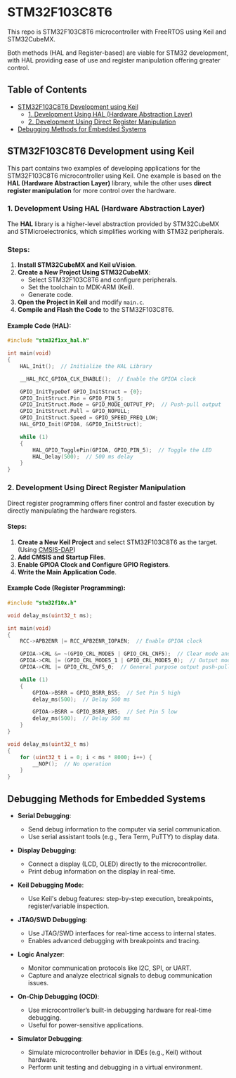 # STM32F103C8T6

This repo is STM32F103C8T6 microcontroller with FreeRTOS using Keil and STM32CubeMX.

Both methods (HAL and Register-based) are viable for STM32 development, with HAL providing ease of use and register manipulation offering greater control.

## Table of Contents

- [STM32F103C8T6 Development using Keil](#stm32f103c8t6-development-using-keil)
  - [1. Development Using HAL (Hardware Abstraction Layer)](#1-development-using-hal-hardware-abstraction-layer)
  - [2. Development Using Direct Register Manipulation](#2-development-using-direct-register-manipulation)
- [Debugging Methods for Embedded Systems](#debugging-methods-for-embedded-systems)

## STM32F103C8T6 Development using Keil

This part contains two examples of developing applications for the STM32F103C8T6 microcontroller using Keil. One example is based on the **HAL (Hardware Abstraction Layer)** library, while the other uses **direct register manipulation** for more control over the hardware.

### 1. Development Using HAL (Hardware Abstraction Layer)

The **HAL** library is a higher-level abstraction provided by STM32CubeMX and STMicroelectronics, which simplifies working with STM32 peripherals.

### Steps:

1. **Install STM32CubeMX and Keil uVision**.
2. **Create a New Project Using STM32CubeMX**:
   - Select STM32F103C8T6 and configure peripherals.
   - Set the toolchain to MDK-ARM (Keil).
   - Generate code.
3. **Open the Project in Keil** and modify `main.c`.
4. **Compile and Flash the Code** to the STM32F103C8T6.

#### Example Code (HAL):

```c
#include "stm32f1xx_hal.h"

int main(void)
{
    HAL_Init();  // Initialize the HAL Library

    __HAL_RCC_GPIOA_CLK_ENABLE();  // Enable the GPIOA clock

    GPIO_InitTypeDef GPIO_InitStruct = {0};
    GPIO_InitStruct.Pin = GPIO_PIN_5;
    GPIO_InitStruct.Mode = GPIO_MODE_OUTPUT_PP;  // Push-pull output
    GPIO_InitStruct.Pull = GPIO_NOPULL;
    GPIO_InitStruct.Speed = GPIO_SPEED_FREQ_LOW;
    HAL_GPIO_Init(GPIOA, &GPIO_InitStruct);

    while (1)
    {
        HAL_GPIO_TogglePin(GPIOA, GPIO_PIN_5);  // Toggle the LED
        HAL_Delay(500);  // 500 ms delay
    }
}
```

### 2. Development Using Direct Register Manipulation

Direct register programming offers finer control and faster execution by directly manipulating the hardware registers.

#### Steps:

1. **Create a New Keil Project** and select STM32F103C8T6 as the target. (Using [CMSIS-DAP](https://github.com/ARM-software/CMSIS-DAP))
2. **Add CMSIS and Startup Files**.
3. **Enable GPIOA Clock and Configure GPIO Registers**.
4. **Write the Main Application Code**.

#### Example Code (Register Programming):

```c
#include "stm32f10x.h"

void delay_ms(uint32_t ms);

int main(void)
{
    RCC->APB2ENR |= RCC_APB2ENR_IOPAEN;  // Enable GPIOA clock

    GPIOA->CRL &= ~(GPIO_CRL_MODE5 | GPIO_CRL_CNF5);  // Clear mode and CNF bits
    GPIOA->CRL |= (GPIO_CRL_MODE5_1 | GPIO_CRL_MODE5_0);  // Output mode, max speed 50 MHz
    GPIOA->CRL |= GPIO_CRL_CNF5_0;  // General purpose output push-pull

    while (1)
    {
        GPIOA->BSRR = GPIO_BSRR_BS5;  // Set Pin 5 high
        delay_ms(500);  // Delay 500 ms

        GPIOA->BSRR = GPIO_BSRR_BR5;  // Set Pin 5 low
        delay_ms(500);  // Delay 500 ms
    }
}

void delay_ms(uint32_t ms)
{
    for (uint32_t i = 0; i < ms * 8000; i++) {
        __NOP();  // No operation
    }
}
```

## Debugging Methods for Embedded Systems

- **Serial Debugging**:

  - Send debug information to the computer via serial communication.
  - Use serial assistant tools (e.g., Tera Term, PuTTY) to display data.

- **Display Debugging**:

  - Connect a display (LCD, OLED) directly to the microcontroller.
  - Print debug information on the display in real-time.

- **Keil Debugging Mode**:

  - Use Keil's debug features: step-by-step execution, breakpoints, register/variable inspection.

- **JTAG/SWD Debugging**:

  - Use JTAG/SWD interfaces for real-time access to internal states.
  - Enables advanced debugging with breakpoints and tracing.

- **Logic Analyzer**:

  - Monitor communication protocols like I2C, SPI, or UART.
  - Capture and analyze electrical signals to debug communication issues.

- **On-Chip Debugging (OCD)**:

  - Use microcontroller’s built-in debugging hardware for real-time debugging.
  - Useful for power-sensitive applications.

- **Simulator Debugging**:
  - Simulate microcontroller behavior in IDEs (e.g., Keil) without hardware.
  - Perform unit testing and debugging in a virtual environment.
